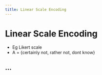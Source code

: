```yaml
---
title: Linear Scale Encoding
---
```


# Linear Scale Encoding
- Eg Likert scale
- A = {certainly not, rather not, dont know}

## …














































